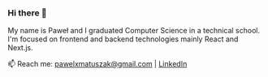 ### Hi there 👋

My name is Paweł and I graduated Computer Science in a technical school.  
I'm focused on frontend and backend technologies mainly React and Next.js.

📫 Reach me: [pawelxmatuszak@gmail.com](pawelxmatuszak@gmail.com) | [LinkedIn](https://www.linkedin.com/in/pawe%C5%82-matuszak-404a5523b/)
<!--
**Pawel-Matuszak/Pawel-Matuszak** is a ✨ _special_ ✨ repository because its `README.md` (this file) appears on your GitHub profile.

Here are some ideas to get you started:

- 🔭 I’m currently working on ...
- 🌱 I’m currently learning ...
- 👯 I’m looking to collaborate on ...
- 🤔 I’m looking for help with ...
- 💬 Ask me about ...
- 📫 How to reach me: ...
- 😄 Pronouns: ...
- ⚡ Fun fact: ...
-->
